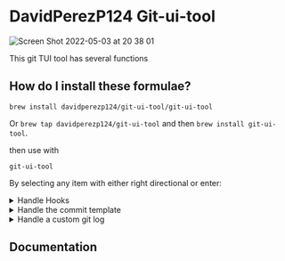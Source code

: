 # DavidPerezP124 Git-ui-tool

![Screen Shot 2022-05-03 at 20 38 01](https://user-images.githubusercontent.com/32963483/166612559-80ec0d34-6930-4592-ac89-f7e6ecb2c55e.png)


This git TUI tool has several functions

## How do I install these formulae?

`brew install davidperezp124/git-ui-tool/git-ui-tool`

Or `brew tap davidperezp124/git-ui-tool` and then `brew install git-ui-tool`.

then use with

```console
git-ui-tool
```

By selecting any item with either right directional or enter:
<details>
  <summary>Handle Hooks</summary>
 
- We can manage hooks by allowing you to add with the 'a' key
![Screen Shot 2022-05-03 at 20 16 04](https://user-images.githubusercontent.com/32963483/166611280-fa813f25-33fb-41b5-8d99-84d58751c5cf.png)
Navigate to one of the available hooks, press enter to select
![Screen Shot 2022-05-03 at 20 16 16](https://user-images.githubusercontent.com/32963483/166611339-29d41f20-4a1a-4770-83fe-812afe62e1d9.png)
![Screen Shot 2022-05-03 at 20 16 23](https://user-images.githubusercontent.com/32963483/166611372-0b701db8-f902-4e9c-b391-823f44250242.png)
Edit the hook by selecting the 'e' key
![Screen Shot 2022-05-03 at 20 16 53](https://user-images.githubusercontent.com/32963483/166611420-e7445456-25ef-4945-9f32-4ddc2887cb98.png)
After writing and exiting vim, you see the file contents
![Screen Shot 2022-05-03 at 20 17 01](https://user-images.githubusercontent.com/32963483/166611441-8bad01da-89cb-412c-8d06-f24854578492.png)
If you want to delete a hook, press 'd'
![Screen Shot 2022-05-03 at 20 24 05](https://user-images.githubusercontent.com/32963483/166611698-a33a6dba-9406-4ecb-bcfc-ae38cdc41230.png)

</details>

<details>
  <summary>Handle the commit template</summary>
  
- Edit the file with 'e'
  ![Screen Shot 2022-05-03 at 20 25 59](https://user-images.githubusercontent.com/32963483/166611821-d396dc4f-2c5f-4519-ad77-30715aefdce1.png)
  ![Screen Shot 2022-05-03 at 20 26 45](https://user-images.githubusercontent.com/32963483/166611851-516863cd-2896-46bf-ac9f-afb86d15dd18.png)
![Screen Shot 2022-05-03 at 20 30 53](https://user-images.githubusercontent.com/32963483/166612112-1f0e4741-421b-43aa-998a-eac7122cd2e6.png)

</details>

<details>
  <summary>Handle a custom git log</summary>
  
  > :warning: **WIP**: This currently adds a new git-log executable file to the project!
  

  You can currently create a new shell script by selecting Git log and editing the file
  ![Screen Shot 2022-05-03 at 20 40 42](https://user-images.githubusercontent.com/32963483/166612811-f90dc911-664f-4eaa-ab4a-1701ae7bb7f9.png)
![Screen Shot 2022-05-03 at 20 41 08](https://user-images.githubusercontent.com/32963483/166612823-0bdefac4-a3a1-49fd-aa4d-22570223c777.png)
![Screen Shot 2022-05-03 at 20 41 15](https://user-images.githubusercontent.com/32963483/166612831-181d3889-bac7-47fa-8fe0-7ff9a6ccd130.png)

</details>


## Documentation

